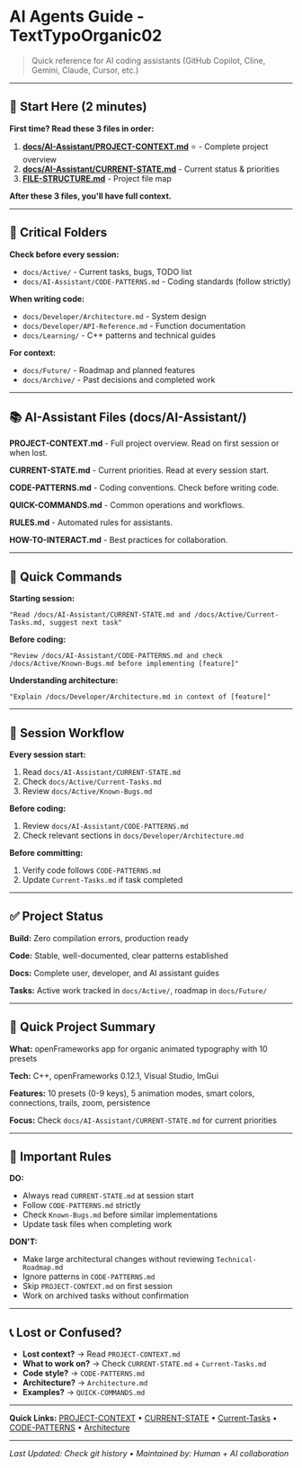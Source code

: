 # AI Agents Guide - TextTypoOrganic02

> Quick reference for AI coding assistants (GitHub Copilot, Cline, Gemini, Claude, Cursor, etc.)

---

## 🎯 Start Here (2 minutes)

**First time? Read these 3 files in order:**

1. **[docs/AI-Assistant/PROJECT-CONTEXT.md](docs/AI-Assistant/PROJECT-CONTEXT.md)** ⭐ - Complete project overview
2. **[docs/AI-Assistant/CURRENT-STATE.md](docs/AI-Assistant/CURRENT-STATE.md)** - Current status & priorities
3. **[FILE-STRUCTURE.md](FILE-STRUCTURE.md)** - Project file map

**After these 3 files, you'll have full context.**

---

## 📂 Critical Folders

**Check before every session:**
- `docs/Active/` - Current tasks, bugs, TODO list
- `docs/AI-Assistant/CODE-PATTERNS.md` - Coding standards (follow strictly)

**When writing code:**
- `docs/Developer/Architecture.md` - System design
- `docs/Developer/API-Reference.md` - Function documentation
- `docs/Learning/` - C++ patterns and technical guides

**For context:**
- `docs/Future/` - Roadmap and planned features
- `docs/Archive/` - Past decisions and completed work

---

## 📚 AI-Assistant Files (docs/AI-Assistant/)

**PROJECT-CONTEXT.md** - Full project overview. Read on first session or when lost.

**CURRENT-STATE.md** - Current priorities. Read at every session start.

**CODE-PATTERNS.md** - Coding conventions. Check before writing code.

**QUICK-COMMANDS.md** - Common operations and workflows.

**RULES.md** - Automated rules for assistants.

**HOW-TO-INTERACT.md** - Best practices for collaboration.

---

## 💬 Quick Commands

**Starting session:**
```
"Read /docs/AI-Assistant/CURRENT-STATE.md and /docs/Active/Current-Tasks.md, suggest next task"
```

**Before coding:**
```
"Review /docs/AI-Assistant/CODE-PATTERNS.md and check /docs/Active/Known-Bugs.md before implementing [feature]"
```

**Understanding architecture:**
```
"Explain /docs/Developer/Architecture.md in context of [feature]"
```

---

## 🔄 Session Workflow

**Every session start:**
1. Read `docs/AI-Assistant/CURRENT-STATE.md`
2. Check `docs/Active/Current-Tasks.md`
3. Review `docs/Active/Known-Bugs.md`

**Before coding:**
1. Review `docs/AI-Assistant/CODE-PATTERNS.md`
2. Check relevant sections in `docs/Developer/Architecture.md`

**Before committing:**
1. Verify code follows `CODE-PATTERNS.md`
2. Update `Current-Tasks.md` if task completed

---

## ✅ Project Status

**Build:** Zero compilation errors, production ready

**Code:** Stable, well-documented, clear patterns established

**Docs:** Complete user, developer, and AI assistant guides

**Tasks:** Active work tracked in `docs/Active/`, roadmap in `docs/Future/`

---

## 🎨 Quick Project Summary

**What:** openFrameworks app for organic animated typography with 10 presets

**Tech:** C++, openFrameworks 0.12.1, Visual Studio, ImGui

**Features:** 10 presets (0-9 keys), 5 animation modes, smart colors, connections, trails, zoom, persistence

**Focus:** Check `docs/AI-Assistant/CURRENT-STATE.md` for current priorities

---

## 🚨 Important Rules

**DO:**
- Always read `CURRENT-STATE.md` at session start
- Follow `CODE-PATTERNS.md` strictly
- Check `Known-Bugs.md` before similar implementations
- Update task files when completing work

**DON'T:**
- Make large architectural changes without reviewing `Technical-Roadmap.md`
- Ignore patterns in `CODE-PATTERNS.md`
- Skip `PROJECT-CONTEXT.md` on first session
- Work on archived tasks without confirmation

---

## 📞 Lost or Confused?

- **Lost context?** → Read `PROJECT-CONTEXT.md`
- **What to work on?** → Check `CURRENT-STATE.md` + `Current-Tasks.md`
- **Code style?** → `CODE-PATTERNS.md`
- **Architecture?** → `Architecture.md`
- **Examples?** → `QUICK-COMMANDS.md`

---

**Quick Links:** [PROJECT-CONTEXT](docs/AI-Assistant/PROJECT-CONTEXT.md) • [CURRENT-STATE](docs/AI-Assistant/CURRENT-STATE.md) • [Current-Tasks](docs/Active/Current-Tasks.md) • [CODE-PATTERNS](docs/AI-Assistant/CODE-PATTERNS.md) • [Architecture](docs/Developer/Architecture.md)

---

*Last Updated: Check git history • Maintained by: Human + AI collaboration*